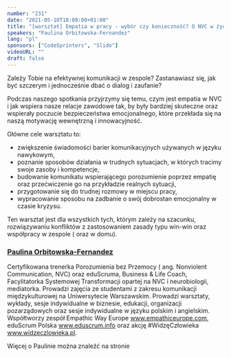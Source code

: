 ```yaml
---
number: "231"
date: "2021-05-10T18:00:00+01:00"
title: "[warsztat] Empatia w pracy - wybór czy konieczność? O NVC w życiu zawodowym i nie tylko."
speakers: "Paulina Orbitowska-Fernandez"
lang: "pl"
sponsors: ["CodeSprinters", "Slido"]
videoURL: ""
draft: false
---
```


Zależy Tobie na efektywnej komunikacji w zespole? Zastanawiasz się, jak być szczerym i jednocześnie dbać o dialog i zaufanie?

Podczas naszego spotkania przyjrzymy się temu, czym jest empatia w NVC i jak wspiera nasze relacje zawodowe tak, by były bardziej skuteczne oraz wspierały poczucie bezpieczeństwa emocjonalnego, które przekłada się na naszą motywację wewnętrzną i innowacyjność.

Główne cele warsztatu to:

- zwiększenie świadomości barier komunikacyjnych używanych w języku nawykowym,
- poznanie sposobów działania w trudnych sytuacjach, w których tracimy swoje zasoby i kompetencje,
- budowanie komunikatu wspierającego porozumienie poprzez empatię oraz przećwiczenie go na przykładzie realnych sytuacji,
- przygotowanie się do trudnej rozmowy w miejscu pracy,
- wypracowanie sposobu na zadbanie o swój dobrostan emocjonalny w czasie kryzysu.

Ten warsztat jest dla wszystkich tych, którym zależy na szacunku, rozwiązywaniu konfliktów z zastosowaniem zasady typu win-win oraz współpracy w zespole ( oraz w domu).

###  <a href="https://www.linkedin.com/in/paulina-orbitowska-fernandez-53a192105/" target="_blank">Paulina Orbitowska-Fernandez</a>

Certyfikowana trenerka Porozumienia bez Przemocy ( ang. Nonviolent Communication, NVC) oraz eduScruma, Business & Life Coach, Facylitatorka Systemowej Transformacji opartej na NVC i neurobiologii, mediatorka. Prowadzi zajęcia ze studentami z zakresu komunikacji międzykulturowej na Uniwersytecie Warszawskim.
Prowadzi warsztaty, wykłady, sesje indywidualne w biznesie, edukacji, organizacji pozarządowych oraz sesje indywidualne w języku polskim i angielskim. Współtworzy zespół Empathic Way Europe www.empathiceurope.com, eduScrum Polska www.eduscrum.info oraz akcję #WidzęCzłowieka www.widzeczlowieka.pl.

Więcej o Paulinie można znaleźć na stronie <a href="www.paulinaorbitowska.pl" target="_blank"></a>